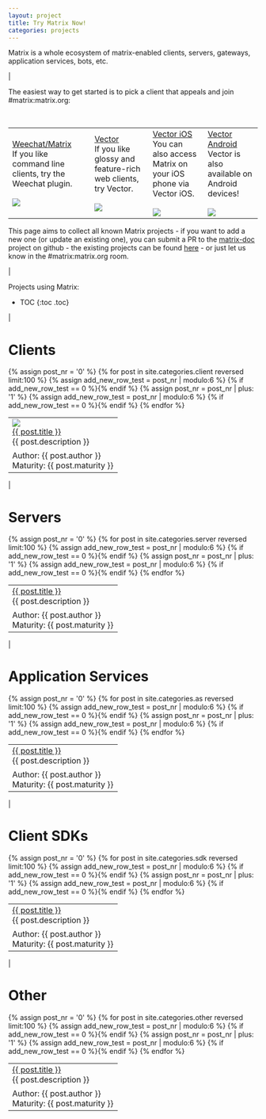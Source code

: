 ```yaml
---
layout: project
title: Try Matrix Now!
categories: projects
---
```


<div class='font18'>
Matrix is a whole ecosystem of matrix-enabled clients, servers, gateways, application services, bots, etc.
</div>

|

<div class='font18 bold'>
The easiest way to get started is to pick a client that appeals and join #matrix:matrix.org:
</div>

<p>&nbsp;</p>

<table class='bigtable'>
  <tr>
    <td class='bigproject'>
      <a href='./client/weechat.html' class='font18 bold'>
        Weechat/Matrix
      </a><br />
      If you like command line clients, try the Weechat plugin.<br /><br />
      <a href='./client/weechat.html'>
        <img src='https://matrix.org/blog/wp-content/uploads/2015/04/Screen-Shot-2015-08-07-at-13.31.29-300x209.png' class='featured_screenshot'>
      </a>
    </td>
    <td class='bigproject'>
      <a href='./client/vector.html' class='font18 bold'>
        Vector
      </a><br />
      If you like glossy and feature-rich web clients, try Vector.<br /><br />
      <a href='./client/vector.html'>
        <img src='https://matrix.org/blog/wp-content/uploads/2015/04/vector030216-300x204.png' class='featured_screenshot'>
      </a>
    </td>
    <td class='bigproject'>
      <a href='./client/vector-ios.html' class='font18 bold'>
        Vector iOS
      </a><br />
      You can also access Matrix on your iOS phone via Vector iOS.<br /><br />
      <a href='./client/vector-ios.html'>
        <img src='/docs/projects/images/vector-iOS-featured.png' class='featured_screenshot'>
      </a>
    </td>
    <td class='bigproject'>
      <a href='./client/vector-android.html' class='font18 bold'>
        Vector Android
      </a><br />
      Vector is also available on Android devices!<br /><br />
      <a href='./client/vector-android.html'>
        <img src='/docs/projects/images/vector-android-featured.png' class='featured_screenshot'>
      </a>
    </td>
  </tr>
</table>


This page aims to collect all known Matrix projects - if you want to add a new one (or update an existing one), you can submit a PR to the [matrix-doc](https://github.com/matrix-org/matrix-doc) project on github - the existing projects can be found [here](https://github.com/matrix-org/matrix-doc/tree/master/supporting-docs/projects) - or just let us know in the #matrix:matrix.org room.

| 

<div class='font18'>
Projects using Matrix:
</div>

* TOC
{:toc .toc}

|

Clients
=======

<table>
  {% assign post_nr = '0' %}
  {% for post in site.categories.client reversed limit:100 %}
    {% assign add_new_row_test = post_nr | modulo:6 %}
    {% if add_new_row_test == 0 %}<tr>{% endif %}
      <td class='project'>
        <a href='/docs{{ BASE_PATH }}{{ post.url }}'> 
          <img class='thumbnail' src='{{ post.thumbnail }}'>
        </a>
        <br />
        <a href='/docs{{ BASE_PATH }}{{ post.url }}'>  
          {{ post.title }}
        </a><br />
        <div style='margin-bottom: 8px;'>
          {{ post.description }}
        </div> 
        Author: {{ post.author }}<br />
        Maturity: {{ post.maturity }} 
      </td>
      {% assign post_nr = post_nr | plus: '1' %}
      {% assign add_new_row_test = post_nr | modulo:6 %}
    {% if add_new_row_test == 0 %}</tr>{% endif %}
  {% endfor %}  

 </tr>
</table>

|

Servers
=======

<table>
  {% assign post_nr = '0' %}
  {% for post in site.categories.server reversed limit:100 %}
    {% assign add_new_row_test = post_nr | modulo:6 %}
    {% if add_new_row_test == 0 %}<tr>{% endif %}
      <td class='project'>
        <a href='/docs{{ BASE_PATH }}{{ post.url }}'>
          {{ post.title }}
        </a><br />
        <div style='margin-bottom: 8px;'>
          {{ post.description }}
        </div>
        Author: {{ post.author }}<br />
        Maturity: {{ post.maturity }}
      </td>
      {% assign post_nr = post_nr | plus: '1' %}
      {% assign add_new_row_test = post_nr | modulo:6 %}
    {% if add_new_row_test == 0 %}</tr>{% endif %}
  {% endfor %}

 </tr>
</table>


|

Application Services
====================

<table>
  {% assign post_nr = '0' %}
  {% for post in site.categories.as reversed limit:100 %}
    {% assign add_new_row_test = post_nr | modulo:6 %}
    {% if add_new_row_test == 0 %}<tr>{% endif %}
      <td class='project'>
        <a href='/docs{{ BASE_PATH }}{{ post.url }}'>
          {{ post.title }}
        </a><br />
        <div style='margin-bottom: 8px;'>
          {{ post.description }}
        </div>
        Author: {{ post.author }}<br />
        Maturity: {{ post.maturity }}
      </td>
      {% assign post_nr = post_nr | plus: '1' %}
      {% assign add_new_row_test = post_nr | modulo:6 %}
    {% if add_new_row_test == 0 %}</tr>{% endif %}
  {% endfor %}

 </tr>
</table>

|

Client SDKs
===========

<table>
  {% assign post_nr = '0' %}
  {% for post in site.categories.sdk reversed limit:100 %}
    {% assign add_new_row_test = post_nr | modulo:6 %}
    {% if add_new_row_test == 0 %}<tr>{% endif %}
      <td class='project'>
        <a href='/docs{{ BASE_PATH }}{{ post.url }}'>
          {{ post.title }}
        </a><br />
        <div style='margin-bottom: 8px;'>
          {{ post.description }}
        </div>
        Author: {{ post.author }}<br />
        Maturity: {{ post.maturity }}
      </td>
      {% assign post_nr = post_nr | plus: '1' %}
      {% assign add_new_row_test = post_nr | modulo:6 %}
    {% if add_new_row_test == 0 %}</tr>{% endif %}
  {% endfor %}

 </tr>
</table>

|

Other
=====

<table>
  {% assign post_nr = '0' %}
  {% for post in site.categories.other reversed limit:100 %}
    {% assign add_new_row_test = post_nr | modulo:6 %}
    {% if add_new_row_test == 0 %}<tr>{% endif %}
      <td class='project'>
        <a href='/docs{{ BASE_PATH }}{{ post.url }}'>
          {{ post.title }}
        </a><br />
        <div style='margin-bottom: 8px;'>
          {{ post.description }}
        </div>
        Author: {{ post.author }}<br />
        Maturity: {{ post.maturity }}
      </td>
      {% assign post_nr = post_nr | plus: '1' %}
      {% assign add_new_row_test = post_nr | modulo:6 %}
    {% if add_new_row_test == 0 %}</tr>{% endif %}
  {% endfor %}

 </tr>
</table>

